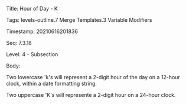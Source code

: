 Title:  Hour of Day - K

Tags:   levels-outline.7 Merge Templates.3 Variable Modifiers

Timestamp: 20210616201836

Seq:    7.3.18

Level:  4 - Subsection

Body: 

Two lowercase 'k's will represent a 2-digit hour of the day on a 12-hour clock, within a date formatting string.

Two uppercase 'K's will represente a 2-digit hour on a 24-hour clock.
